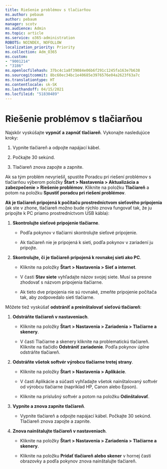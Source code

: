 ```yaml
---
title: Riešenie problémov s tlačiarňou
ms.author: pebaum
author: pebaum
manager: scotv
ms.audience: Admin
ms.topic: article
ms.service: o365-administration
ROBOTS: NOINDEX, NOFOLLOW
localization_priority: Priority
ms.collection: Adm_O365
ms.custom:
- "9001214"
- "3186"
ms.openlocfilehash: 37bc4c1a8f39084e06b6f291c1245fa163e7b638
ms.sourcegitcommit: 8bc60ec34bc1e40685e3976576e04a2623f63a7c
ms.translationtype: HT
ms.contentlocale: sk-SK
ms.lasthandoff: 04/15/2021
ms.locfileid: "51830489"
---
```

# <a name="troubleshoot-your-printer"></a>Riešenie problémov s tlačiarňou

Najskôr vyskúšajte **vypnúť a zapnúť tlačiareň**. Vykonajte nasledujúce kroky:

1. Vypnite tlačiareň a odpojte napájací kábel.

2. Počkajte 30 sekúnd.

3. Tlačiareň znova zapojte a zapnite.

Ak sa tým problém nevyriešil, spustite Poradcu pri riešení problémov s tlačiarňou výberom položky **Štart > Nastavenia > Aktualizácia a zabezpečenie > Riešenie problémov**. Kliknite na položku **Tlačiareň** a potom na položku **Spustiť poradcu pri riešení problémov**.

**Ak je tlačiareň pripojená k počítaču prostredníctvom sieťového pripojenia** (ak ste v zhone, tlačiareň možno bude rýchlo znova fungovať tak, že ju pripojíte k PC priamo prostredníctvom USB kábla):

1. **Skontrolujte sieťové pripojenie tlačiarne**.
    
    - Podľa pokynov v tlačiarni skontrolujte sieťové pripojenie.

    - Ak tlačiareň nie je pripojená k sieti, podľa pokynov v zariadení ju pripojte.

2. **Skontrolujte, či je tlačiareň pripojená k rovnakej sieti ako PC**.

    - Kliknite na položky **Štart > Nastavenia > Sieť a internet**.

    - V časti **Stav siete** vyhľadajte názov svojej siete. Musí sa presne zhodovať s názvom pripojenia tlačiarne.

    - Ak tieto dve pripojenia nie sú rovnaké, zmeňte pripojenie počítača tak, aby zodpovedalo sieti tlačiarne.

Môžete tiež vyskúšať **odstrániť a preinštalovať sieťovú tlačiareň**:

1. **Odstráňte tlačiareň v nastaveniach**.

    - Kliknite na položky **Štart > Nastavenia > Zariadenia > Tlačiarne a skenery**.

    - V časti Tlačiarne a skenery kliknite na problematickú tlačiareň. Kliknite na tlačidlo **Odstrániť zariadenie**. Podľa pokynov úplne odstráňte tlačiareň.

2. **Odstráňte všetok softvér výrobcu tlačiarne tretej strany**.

    - Kliknite na položky **Štart > Nastavenia > Aplikácie**.

    - V časti Aplikácie a súčasti vyhľadajte všetok nainštalovaný softvér od výrobcu tlačiarne (napríklad HP, Canon alebo Epson).

    - Kliknite na príslušný softvér a potom na položku **Odinštalovať**.

3. **Vypnite a znova zapnite tlačiareň**.

    - Vypnite tlačiareň a odpojte napájací kábel. Počkajte 30 sekúnd. Tlačiareň znova zapojte a zapnite.

4. **Znova nainštalujte tlačiareň v nastaveniach**.

    - Kliknite na položky **Štart > Nastavenia > Zariadenia > Tlačiarne a skenery**.
 
    - Kliknite na položku **Pridať tlačiareň alebo skener** v hornej časti obrazovky a podľa pokynov znova nainštalujte tlačiareň.
